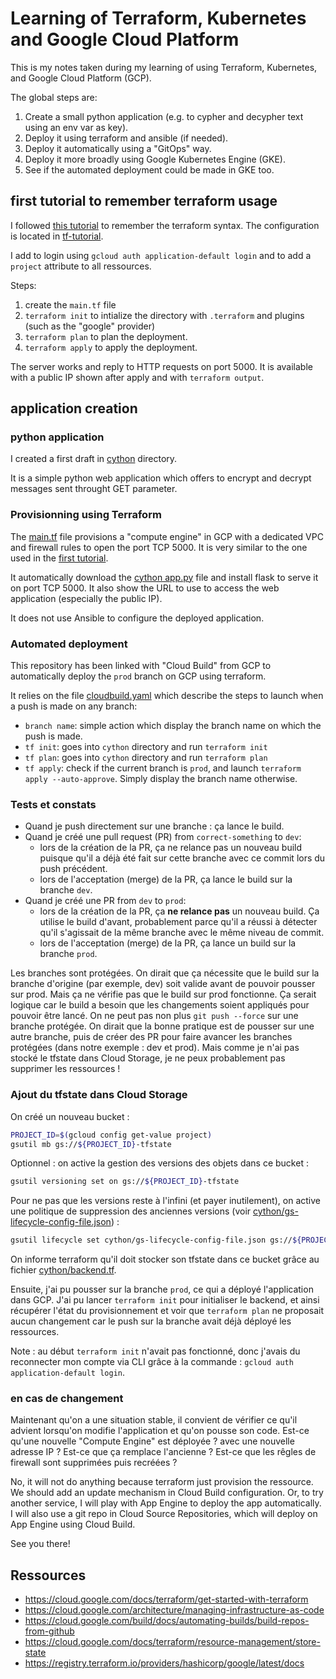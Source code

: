 # Learning of Terraform, Kubernetes and Google Cloud Platform

This is my notes taken during my learning of using Terraform, Kubernetes, and Google Cloud Platform (GCP).

The global steps are:

1. Create a small python application (e.g. to cypher and decypher text using an env var as key).
1. Deploy it using terraform and ansible (if needed).
1. Deploy it automatically using a "GitOps" way.
1. Deploy it more broadly using Google Kubernetes Engine (GKE).
1. See if the automated deployment could be made in GKE too.

## first tutorial to remember terraform usage

I followed [this tutorial](https://cloud.google.com/docs/terraform/get-started-with-terraform?hl=fr) to remember the terraform syntax.
The configuration is located in [tf-tutorial](./tf-tutorial).

I add to login using `gcloud auth application-default login` and to add a `project` attribute to all ressources.

Steps:

1. create the `main.tf` file
1. `terraform init` to intialize the directory with `.terraform` and plugins (such as the "google" provider)
1. `terraform plan` to plan the deployment.
1. `terraform apply` to apply the deployment.

The server works and reply to HTTP requests on port 5000.
It is available with a public IP shown after apply and with `terraform output`.

## application creation

### python application

I created a first draft in [cython](cython/) directory.

It is a simple python web application which offers to encrypt and decrypt messages sent throught GET parameter.

### Provisionning using Terraform

The [main.tf](cython/main.tf) file provisions a "compute engine" in GCP with a dedicated VPC and firewall rules to open the port TCP 5000.
It is very similar to the one used in the [first tutorial](tf-tutorial/).

It automatically download the [cython app.py](cython/app.py) file and install flask to serve it on port TCP 5000.
It also show the URL to use to access the web application (especially the public IP).

It does not use Ansible to configure the deployed application.

### Automated deployment

This repository has been linked with "Cloud Build" from GCP to automatically deploy the `prod` branch on GCP using terraform.

It relies on the file [cloudbuild.yaml](cloudbuild.yaml) which describe the steps to launch when a push is made on any branch:

* `branch name`: simple action which display the branch name on which the push is made.
* `tf init`: goes into `cython` directory and run `terraform init`
* `tf plan`: goes into `cython` directory and run `terraform plan`
* `tf apply`: check if the current branch is `prod`, and launch `terraform apply --auto-approve`. Simply display the branch name otherwise.

### Tests et constats

* Quand je push directement sur une branche : ça lance le build.
* Quand je créé une pull request (PR) from `correct-something` to `dev`:
  * lors de la création de la PR, ça ne relance pas un nouveau build puisque qu'il a déjà été fait sur cette branche avec ce commit lors du push précédent.
  * lors de l'acceptation (merge) de la PR, ça lance le build sur la branche `dev`.
* Quand je créé une PR from `dev` to `prod`:
  * lors de la création de la PR, ça **ne relance pas** un nouveau build. Ça utilise le build d'avant, probablement parce qu'il a réussi à détecter qu'il s'agissait de la même branche avec le même niveau de commit.
  * lors de l'acceptation (merge) de la PR, ça lance un build sur la branche `prod`.

Les branches sont protégées. On dirait que ça nécessite que le build sur la branche d'origine (par exemple, dev) soit valide avant de pouvoir pousser sur prod. Mais ça ne vérifie pas que le build sur prod fonctionne. Ça serait logique car le build a besoin que les changements soient appliqués pour pouvoir être lancé.
On ne peut pas non plus `git push --force` sur une branche protégée.
On dirait que la bonne pratique est de pousser sur une autre branche, puis de créer des PR pour faire avancer les branches protégées (dans notre exemple : dev et prod).
Mais comme je n'ai pas stocké le tfstate dans Cloud Storage, je ne peux probablement pas supprimer les ressources !

### Ajout du tfstate dans Cloud Storage

On créé un nouveau bucket :

``` bash
PROJECT_ID=$(gcloud config get-value project)
gsutil mb gs://${PROJECT_ID}-tfstate
```

Optionnel : on active la gestion des versions des objets dans ce bucket :

``` bash
gsutil versioning set on gs://${PROJECT_ID}-tfstate
```

Pour ne pas que les versions reste à l'infini (et payer inutilement), on active une politique de suppression des anciennes versions (voir [cython/gs-lifecycle-config-file.json](cython/gs-lifecycle-config-file.json)) :

``` bash
gsutil lifecycle set cython/gs-lifecycle-config-file.json gs://${PROJECT_ID}-tfstate
```

On informe terraform qu'il doit stocker son tfstate dans ce bucket grâce au fichier [cython/backend.tf](cython/backend.tf).

Ensuite, j'ai pu pousser sur la branche `prod`, ce qui a déployé l'application dans GCP.
J'ai pu lancer `terraform init` pour initialiser le backend, et ainsi récupérer l'état du provisionnement et voir que `terraform plan` ne proposait aucun changement car le push sur la branche avait déjà déployé les ressources.

Note : au début `terraform init` n'avait pas fonctionné, donc j'avais du reconnecter mon compte via CLI grâce à la commande : `gcloud auth application-default login`.

### en cas de changement

Maintenant qu'on a une situation stable, il convient de vérifier ce qu'il advient lorsqu'on modifie l'application et qu'on pousse son code.
Est-ce qu'une nouvelle "Compute Engine" est déployée ? avec une nouvelle adresse IP ? Est-ce que ça remplace l'ancienne ? Est-ce que les rêgles de firewall sont supprimées puis recréées ?

No, it will not do anything because terraform just provision the ressource.
We should add an update mechanism in Cloud Build configuration.
Or, to try another service, I will play with App Engine to deploy the app automatically.
I will also use a git repo in Cloud Source Repositories, which will deploy on App Engine using Cloud Build.

See you there!

## Ressources

* <https://cloud.google.com/docs/terraform/get-started-with-terraform>
* <https://cloud.google.com/architecture/managing-infrastructure-as-code>
* <https://cloud.google.com/build/docs/automating-builds/build-repos-from-github>
* <https://cloud.google.com/docs/terraform/resource-management/store-state>
* <https://registry.terraform.io/providers/hashicorp/google/latest/docs>
